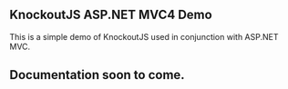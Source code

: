 ## KnockoutJS ASP.NET MVC4 Demo

This is a simple demo of KnockoutJS used in conjunction with ASP.NET MVC.

## Documentation soon to come.